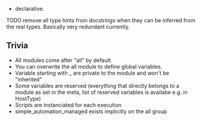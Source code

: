 - declarative.


TODO remove all type hints from docstrings when they
can be inferred from the real types. Basically very redundant currently.



Trivia
------

- All modules come after "all" by default.
- You can overwrite the all module to define global variables.
- Variable starting with _ are private to the module and won't be "inherited"
- Some variables are reserved (everything that directly belongs to a module as set in the meta, list of reserved variables is availabe e.g. in HostType)
- Scripts are instanciated for each execution
- simple_automation_managed exists implicitly on the all group
